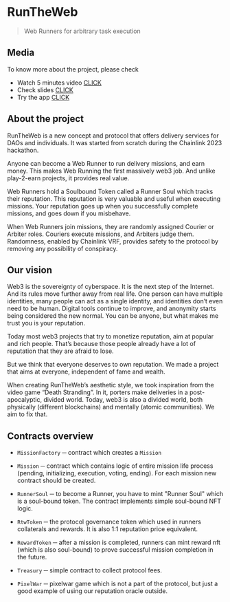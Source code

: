 # RunTheWeb

> Web Runners for arbitrary task execution

## Media

To know more about the project, please check

-   Watch 5 minutes video [CLICK](...)
-   Check slides [CLICK](https://docs.google.com/presentation/d/1xSQYlth2mh3vHULziAYh4BwOC0XxrypZkPIgLuj3ld8/edit?usp=sharing)
-   Try the app [CLICK](...)

## About the project

RunTheWeb is a new concept and protocol that offers delivery services for DAOs and individuals. It was started from scratch during the Chainlink 2023 hackathon.

Anyone can become a Web Runner to run delivery missions, and earn money. This makes Web Running the first massively web3 job. And unlike play-2-earn projects, it provides real value.

Web Runners hold a Soulbound Token called a Runner Soul which tracks their reputation. This reputation is very valuable and useful when executing missions. Your reputation goes up when you successfully complete missions, and goes down if you misbehave.

When Web Runners join missions, they are randomly assigned Courier or Arbiter roles. Couriers execute missions, and Arbiters judge them. Randomness, enabled by Chainlink VRF, provides safety to the protocol by removing any possibility of conspiracy.

## Our vision

Web3 is the sovereignty of cyberspace. It is the next step of the Internet. And its rules move further away from real life. One person can have multiple identities, many people can act as a single identity, and identities don’t even need to be human. Digital tools continue to improve, and anonymity starts being considered the new normal. You can be anyone, but what makes me trust you is your reputation.

Today most web3 projects that try to monetize reputation, aim at popular and rich people. That’s because those people already have a lot of reputation that they are afraid to lose.

But we think that everyone deserves to own reputation. We made a project that aims at everyone, independent of fame and wealth.

When creating RunTheWeb’s aesthetic style, we took inspiration from the video game “Death Stranding”. In it, porters make deliveries in a post-apocalyptic, divided world. Today, web3 is also a divided world, both physically (different blockchains) and mentally (atomic communities). We aim to fix that.

## Contracts overview

-   `MissionFactory` ─ contract which creates a `Mission`

-   `Mission` ─ contract which contains logic of entire mission life process (pending, initializing, execution, voting, ending). For each mission new contract should be created.

-   `RunnerSoul` ─ to become a Runner, you have to mint "Runner Soul" which is a soul-bound token. The contract implements simple soul-bound NFT logic.

-   `RtwToken` ─ the protocol governance token which used in runners collaterals and rewards. It is also 1:1 reputation price equivalent.

-   `RewardToken` ─ after a mission is completed, runners can mint reward nft (which is also soul-bound) to prove successful mission completion in the future.

-   `Treasury` ─ simple contract to collect protocol fees.

-   `PixelWar` ─ pixelwar game which is not a part of the protocol, but just a good example of using our reputation oracle outside.
